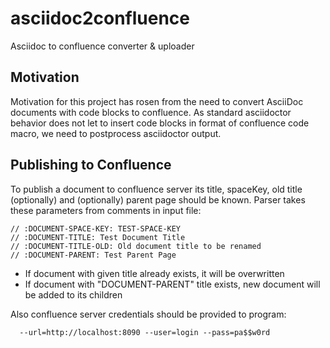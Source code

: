 # asciidoc2confluence
Asciidoc to confluence converter & uploader

## Motivation
Motivation for this project has rosen from the need to convert AsciiDoc documents with code blocks to confluence. As standard asciidoctor behavior does not let to insert code blocks in format of confluence code macro, we need to postprocess asciidoctor output.

## Publishing to Confluence
To publish a document to confluence server its title, spaceKey, old title (optionally) and (optionally) parent page should be known.
Parser takes these parameters from comments in input file:

```
// :DOCUMENT-SPACE-KEY: TEST-SPACE-KEY
// :DOCUMENT-TITLE: Test Document Title
// :DOCUMENT-TITLE-OLD: Old document title to be renamed
// :DOCUMENT-PARENT: Test Parent Page
```

- If document with given title already exists, it will be overwritten
- If document with "DOCUMENT-PARENT" title exists, new document will be added to its children

Also confluence server credentials should be provided to program:

```
  --url=http://localhost:8090 --user=login --pass=pa$$w0rd
```

